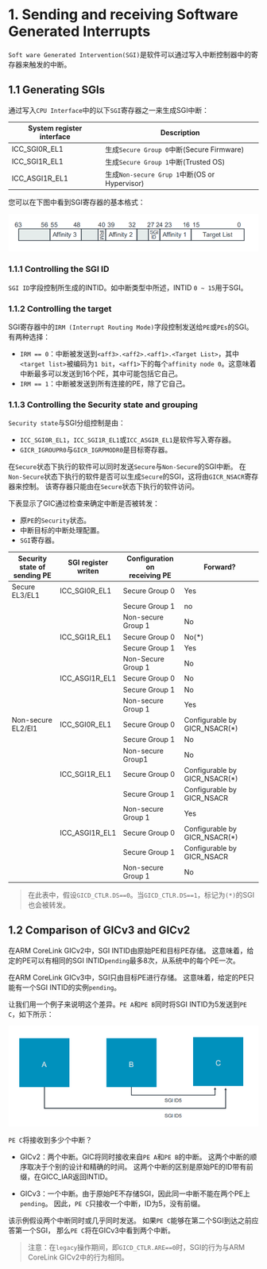 # 1. Sending and receiving Software Generated Interrupts

`Soft ware Generated Intervention(SGI)`是软件可以通过写入中断控制器中的寄存器来触发的中断。

## 1.1 Generating SGIs

通过写入`CPU Interface`中的以下`SGI`寄存器之一来生成SGI中断：

System register interface | Description
---|---
ICC_SGI0R_EL1 | 生成`Secure Group 0`中断(Secure Firmware)
ICC_SGI1R_EL1 | 生成`Secure Group 1`中断(Trusted OS)
ICC_ASGI1R_EL1 | 生成`Non-secure Grup 1`中断(OS or Hypervisor)

您可以在下图中看到SGI寄存器的基本格式：

![image](./Images/0x1.png)

### 1.1.1 Controlling the SGI ID

`SGI ID`字段控制所生成的INTID。如中断类型中所述，INTID `0 ~ 15`用于SGI。

### 1.1.2 Controlling the target

SGI寄存器中的`IRM (Interrupt Routing Mode)`字段控制发送给`PE`或`PEs`的SGI。有两种选择：
- `IRM == 0`：中断被发送到`<aff3>.<aff2>.<aff1>.<Target List>`，其中`<target list>`被编码为`1 bit`，`<aff1>`下的每个`affinity node 0`。这意味着中断最多可以发送到16个PE，其中可能包括它自己。
- `IRM == 1`：中断被发送到所有连接的PE，除了它自己。

### 1.1.3 Controlling the Security state and grouping

`Security state`与SGI分组控制是由：
- `ICC_SGI0R_EL1`，`ICC_SGI1R_EL1`或`ICC_ASGIR_EL1`是软件写入寄存器。
- `GICR_IGROUPR0`与`GICR_IGRPMODR0`是目标寄存器。

在`Secure`状态下执行的软件可以同时发送`Secure`与`Non-Secure`的SGI中断。
在`Non-Secure`状态下执行的软件是否可以生成`Secure`的SGI，这将由`GICR_NSACR`寄存器来控制。
该寄存器只能由在`Secure`状态下执行的软件访问。

下表显示了GIC通过检查来确定中断是否被转发：
- 原`PE`的`Security`状态。
- 中断目标的中断处理配置。
- `SGI`寄存器。

Security state of</br>sending PE | SGI register</br>writen | Configuration on</br>receiving PE | Forward?
---|---|---|---
Secure EL3/EL1| ICC_SGI0R_EL1 | Secure Group 0 | Yes
</br>|</br>|Secure Group 1 | no
</br>|</br>|Non-secure Group 1 | No
</br>|ICC_SGI1R_EL1 | Secure Group 0 | No(*)
</br>|</br>|Secure Group 1 | Yes
</br>|</br>|Non-Secure Group 1 | No
</br>|ICC_ASGI1R_EL1 | Secure Group 0 | No
</br>|</br>|Secure Group 1 | No
</br>|</br>|Non-secure Group 1 | Yes
Non-secure EL2/El1 | ICC_SGI0R_EL1 | Secure Group 0 | Configurable by GICR_NSACR(*)
</br>|</br>|Secure Group 1 | No
</br>|</br>|Non-secure Group1 | No
</br>|ICC_SGI1R_EL1| Secure Group 0 | Configurable by GICR_NSACR(*)
</br>|</br>|Secure Group 1 | Configurable by GICR_NSACR
</br>|</br>|Non-secure Group 1 | Yes
</br>|ICC_ASGI1R_EL1 | Secure Group 0 | Configurable by GICR_NSACR(*)
</br>|</br>|Secure Group 1 | Configurable by GICR_NSACR
</br>|</br>|Non-secure Group 1 | No

> 在此表中，假设`GICD_CTLR.DS==0`。当`GICD_CTLR.DS==1`，标记为`(*)`的SGI也会被转发。

## 1.2 Comparison of GICv3 and GICv2

在ARM CoreLink GICv2中，SGI INTID由原始PE和目标PE存储。
这意味着，给定的PE可以有相同的SGI INTID`pending`最多8次，从系统中的每个PE一次。

在ARM CoreLink GICv3中，SGI只由目标PE进行存储。
这意味着，给定的PE只能有一个SGI INTID的实例`pending`。

让我们用一个例子来说明这个差异。`PE A`和`PE B`同时将SGI INTID为5发送到`PE C`，如下所示：

![image](./Images/0x2.png)

`PE C`将接收到多少个中断？
- GICv2：两个中断。GIC将同时接收来自`PE A`和`PE B`的中断。
这两个中断的顺序取决于个别的设计和精确的时间。
这两个中断的区别是原始PE的ID带有前缀，在GICC_IAR返回INTID。

- GICv3：一个中断。由于原始PE不存储SGI，因此同一中断不能在两个PE上`pending`。
因此，`PE C`只接收一个中断，ID为5，没有前缀。


该示例假设两个中断同时或几乎同时发送。
如果`PE C`能够在第二个SGI到达之前应答第一个SGI，
那么`PE C`将在GICv3中看到两个中断。

> 注意：在`legacy`操作期间，即`GICD_CTLR.ARE==0`时，SGI的行为与ARM CoreLink GICv2中的行为相同。